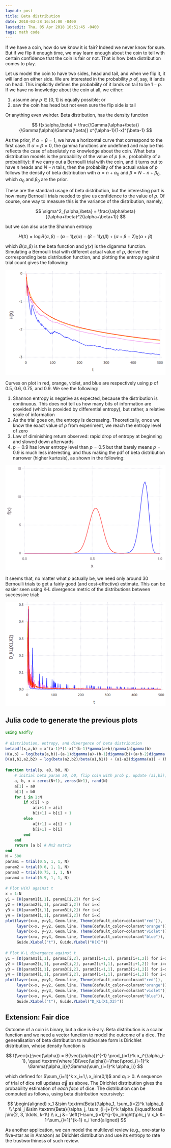 ```yaml
---
layout: post
title: Beta distribution
date: 2018-03-28 16:54:00 -0400
lastedit: Thu, 05 Apr 2018 10:51:45 -0400
tags: math code
---
```


If we have a coin, how do we know it is fair? Indeed we never know for sure. But
if we flip it enough time, we may learn enough about the coin to tell with
certain confidence that the coin is fair or not. That is how beta distribution
comes to play.

Let us model the coin to have two sides, head and tail, and when we flip it,
it will land on either side. We are interested in the probability $p$ of, say, it
lands on head. This implicitly defines the probability of it lands on tail to be
$1-p$. If we have no knowledge about the coin at all, we either:

1. assume any $p\in[0,1]$ is equally possible; or
2. saw the coin has head but not even sure the flip side is tail

Or anything even weirder. Beta distribution, has the density function

$$ f(x;\alpha,\beta) = \frac{\Gamma(\alpha+\beta)}{\Gamma(\alpha)\Gamma(\beta)} x^{\alpha-1}(1-x)^{\beta-1} $$

As the prior, if $\alpha=\beta=1$, we have a horizontal curve that correspond to
the first case. If $\alpha=\beta=0$, the gamma functions are undefined and may
be this reflects the case of absolutely no knowledge about the coin. What beta
distribution models is the probability of the value of $p$ (i.e., probability of
a probability): if we carry out a Bernoulli trial with the coin, and it turns
out to have $n$ heads and $N-n$ tails, then the probability of the actual value
of $p$ follows the density of beta distribution with $\alpha=n+\alpha_0$ and
$\beta=N-n+\beta_0$, which $\alpha_0$ and $\beta_0$ are the prior.

These are the standard usage of beta distribution, but the interesting part is
how many Bernoulli trials needed to give us confidence to the value of $p$. Of
course, one way to measure this is the variance of the distribution, namely,

$$ \sigma^2_{\alpha,\beta} = \frac{\alpha\beta}{(\alpha+\beta)^2(\alpha+\beta+1)} $$

but we can also use the Shannon entropy

$$ H(X) = \log B(\alpha,\beta) - (\alpha-1)\chi(\alpha) - (\beta-1)\chi(\beta) + (\alpha+\beta-2)\chi(\alpha+\beta) $$

which $B(\alpha,\beta)$ is the beta function and $\chi(x)$ is the digamma
function. Simulating a Bernoulli trial with different actual value of $p$, 
derive the corresponding beta distribution function, and plotting the entropy
against trial count gives the following:

![](/img/beta_entropy.png)

Curves on plot in red, orange, violet, and blue are respectively using $p$ of
0.5, 0.6, 0.75, and 0.9. We see the following:

1. Shannon entropy is negative as expected, because the distribution is
   continuous. This does not tell us how many bits of information are provided
   (which is provided by differential entropy), but rather, a relative scale of
   information
2. As the trial goes on, the entropy is decreasing. Theoretically, once we know
   the exact value of $p$ from experiment, we reach the entropy level of zero
3. Law of diminishing return observed: rapid drop of entropy at beginning and
   slowed down afterwards
4. $p=0.9$ has lower entropy level than $p=0.5$ but that barely means $p=0.9$ is
   much less interesting, and thus making the pdf of beta distribution narrower
   (higher kurtosis), as shown in the following:

![](/img/beta_pdf.png)

It seems that, no matter what $p$ actually be, we need only around 30 Bernoulli
trials to get a fairly good (and cost-effective) estimate. This can be easier
seen using K-L divergence metric of the distributions between successive trial:

![](/img/beta_divergence.png)

## Julia code to generate the previous plots

```julia
using Gadfly

# distribution, entropy, and divergence of beta distribution
betapdf(x,a,b) = x^(a-1)*(1-x)^(b-1)*gamma(a+b)/gamma(a)gamma(b)
H(a,b) = log(beta(a,b))-(a-1)digamma(a)-(b-1)digamma(b)+(a+b-2)digamma(a+b)
D(a1,b1,a2,b2) = log(beta(a2,b2)/beta(a1,b1)) + (a1-a2)digamma(a1) + (b1-b2)digamma(b1) + (a2-a1+b2-b1)digamma(a1+b1)

function trial(p, a0, b0, N)
    # initial beta param a0, b0, flip coin with prob p, update (ai,bi), up to (aN,bN)
    a, b, x = zeros(N+1), zeros(N+1), rand(N)
    a[1] = a0
    b[1] = b0
    for i in 1:N
        if x[i] > p
            a[i+1] = a[i]
            b[i+1] = b[i] + 1
        else
            a[i+1] = a[i] + 1
            b[i+1] = b[i]
        end
    end
    return [a b] # Nx2 matrix
end
N = 500
param1 = trial(0.5, 1, 1, N)
param2 = trial(0.6, 1, 1, N)
param3 = trial(0.75, 1, 1, N)
param4 = trial(0.9, 1, 1, N)

# Plot H(X) against t
x = 1:N
y1 = [H(param1[i,1], param1[i,2]) for i=x]
y2 = [H(param2[i,1], param2[i,2]) for i=x]
y3 = [H(param3[i,1], param3[i,2]) for i=x]
y4 = [H(param4[i,1], param4[i,2]) for i=x]
plot(layer(x=x, y=y1, Geom.line, Theme(default_color=colorant"red")),
     layer(x=x, y=y2, Geom.line, Theme(default_color=colorant"orange")),
     layer(x=x, y=y3, Geom.line, Theme(default_color=colorant"violet")),
     layer(x=x, y=y4, Geom.line, Theme(default_color=colorant"blue")),
     Guide.XLabel("t"), Guide.YLabel("H(X)"))

# Plot K-L divergence against t
y1 = [D(param1[i,1], param1[i,2], param1[i+1,1], param1[i+1,2]) for i=x]
y2 = [D(param2[i,1], param2[i,2], param2[i+1,1], param2[i+1,2]) for i=x]
y3 = [D(param3[i,1], param3[i,2], param3[i+1,1], param3[i+1,2]) for i=x]
y4 = [D(param4[i,1], param4[i,2], param4[i+1,1], param4[i+1,2]) for i=x]
plot(layer(x=x, y=y1, Geom.line, Theme(default_color=colorant"red")),
     layer(x=x, y=y2, Geom.line, Theme(default_color=colorant"orange")),
     layer(x=x, y=y3, Geom.line, Theme(default_color=colorant"violet")),
     layer(x=x, y=y4, Geom.line, Theme(default_color=colorant"blue")),
     Guide.XLabel("t"), Guide.YLabel("D_KL(X1,X2)"))
```

## Extension: Fair dice

Outcome of a coin is binary, but a dice is 6-ary. Beta distribution is a scalar
function and we need a vector function to model the outcome of a dice. The
generalisation of beta distribution to multivariate form is Dirichlet
distribution, whose density function is

$$ f(\vec{x};\vec{\alpha}) = B(\vec{\alpha})^{-1} \prod_{i=1}^k x_i^{\alpha_i-1}, \quad \textrm{where }B(\vec{\alpha})=\frac{\prod_{i=1}^k \Gamma(\alpha_i)}{\Gamma(\sum_{i=1}^k \alpha_i)} $$

which defined for $\sum_{i=1}^k x_i=1,\ x_i\in(0,1)$ and $\alpha_i>0$. A
sequence of trial of dice roll updates $\vec{\alpha}$ as above. The Dirichlet
distribution gives the probability estimation of *each face* of dice. The distribution
can be computed as follows, using beta distribution recursively:

$$ \begin{aligned}
x_1 &\sim \textrm{Beta}(\alpha_1, \sum_{i=2}^k \alpha_i) \\
\phi_j &\sim \textrm{Beta}(\alpha_j, \sum_{i=j+1}^k \alpha_i)\quad\forall j\in\{2, 3, \ldots, k-1\} \\
x_j &= \left(1-\sum_{i=1}^{j-1}x_i\right)\phi_j \\
x_k &= 1-\sum_{i=1}^{k-1} x_i
\end{aligned} $$

As another application, we can model the multilevel review (e.g., one-star to
five-star as in Amazon) as Dirichlet distribution and use its entropy to rate
the trustworthiness of such review.
